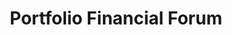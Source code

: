 ---
issue_url: https://github.com/sscu-budapest/sscu-budapest.github.io/issues/36
num: 36
report_link: /reports/36
title: Portfolio Financial Forum
---